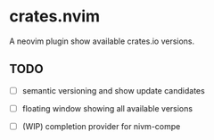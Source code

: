 # crates.nvim
A neovim plugin show available crates.io versions.

## TODO
- [ ] semantic versioning and show update candidates
- [ ] floating window showing all available versions
- [ ] (WIP) completion provider for nivm-compe

